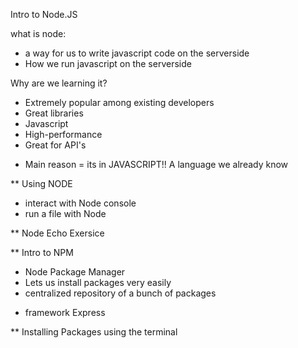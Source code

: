 Intro to Node.JS 

what is node:
 - a way for us to write javascript code on the serverside 
 - How we run javascript on the serverside 
 
 Why are we learning it?
 - Extremely popular among existing developers 
 - Great libraries 
 - Javascript 
 - High-performance 
 - Great for API's 
 * Main reason =  its in JAVASCRIPT!! A language we already know 

 ** Using NODE 
 - interact with Node console 
 - run a file with Node 

 ** Node Echo Exersice 


 ** Intro to NPM 
 - Node Package Manager 
 - Lets us install packages very easily 
 - centralized repository of a bunch of packages 
 * framework Express 

 ** Installing Packages using the terminal 
